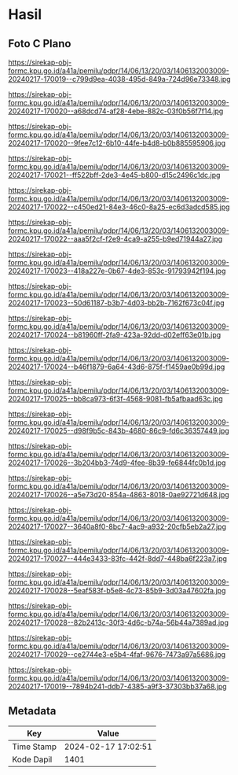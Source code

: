# Hasil

## Foto C Plano

https://sirekap-obj-formc.kpu.go.id/a41a/pemilu/pdpr/14/06/13/20/03/1406132003009-20240217-170019--c799d9ea-4038-495d-849a-724d96e73348.jpg

https://sirekap-obj-formc.kpu.go.id/a41a/pemilu/pdpr/14/06/13/20/03/1406132003009-20240217-170020--a68dcd74-af28-4ebe-882c-03f0b56f7f14.jpg

https://sirekap-obj-formc.kpu.go.id/a41a/pemilu/pdpr/14/06/13/20/03/1406132003009-20240217-170020--9fee7c12-6b10-44fe-b4d8-b0b885595906.jpg

https://sirekap-obj-formc.kpu.go.id/a41a/pemilu/pdpr/14/06/13/20/03/1406132003009-20240217-170021--ff522bff-2de3-4e45-b800-d15c2496c1dc.jpg

https://sirekap-obj-formc.kpu.go.id/a41a/pemilu/pdpr/14/06/13/20/03/1406132003009-20240217-170022--c450ed21-84e3-46c0-8a25-ec6d3adcd585.jpg

https://sirekap-obj-formc.kpu.go.id/a41a/pemilu/pdpr/14/06/13/20/03/1406132003009-20240217-170022--aaa5f2cf-f2e9-4ca9-a255-b9ed71944a27.jpg

https://sirekap-obj-formc.kpu.go.id/a41a/pemilu/pdpr/14/06/13/20/03/1406132003009-20240217-170023--418a227e-0b67-4de3-853c-91793942f194.jpg

https://sirekap-obj-formc.kpu.go.id/a41a/pemilu/pdpr/14/06/13/20/03/1406132003009-20240217-170023--50d61187-b3b7-4d03-bb2b-7162f673c04f.jpg

https://sirekap-obj-formc.kpu.go.id/a41a/pemilu/pdpr/14/06/13/20/03/1406132003009-20240217-170024--b81960ff-2fa9-423a-92dd-d02eff63e01b.jpg

https://sirekap-obj-formc.kpu.go.id/a41a/pemilu/pdpr/14/06/13/20/03/1406132003009-20240217-170024--b46f1879-6a64-43d6-875f-f1459ae0b99d.jpg

https://sirekap-obj-formc.kpu.go.id/a41a/pemilu/pdpr/14/06/13/20/03/1406132003009-20240217-170025--bb8ca973-6f3f-4568-9081-fb5afbaad63c.jpg

https://sirekap-obj-formc.kpu.go.id/a41a/pemilu/pdpr/14/06/13/20/03/1406132003009-20240217-170025--d98f9b5c-843b-4680-86c9-fd6c36357449.jpg

https://sirekap-obj-formc.kpu.go.id/a41a/pemilu/pdpr/14/06/13/20/03/1406132003009-20240217-170026--3b204bb3-74d9-4fee-8b39-fe6844fc0b1d.jpg

https://sirekap-obj-formc.kpu.go.id/a41a/pemilu/pdpr/14/06/13/20/03/1406132003009-20240217-170026--a5e73d20-854a-4863-8018-0ae92721d648.jpg

https://sirekap-obj-formc.kpu.go.id/a41a/pemilu/pdpr/14/06/13/20/03/1406132003009-20240217-170027--3640a8f0-8bc7-4ac9-a932-20cfb5eb2a27.jpg

https://sirekap-obj-formc.kpu.go.id/a41a/pemilu/pdpr/14/06/13/20/03/1406132003009-20240217-170027--444e3433-83fc-442f-8dd7-448ba6f223a7.jpg

https://sirekap-obj-formc.kpu.go.id/a41a/pemilu/pdpr/14/06/13/20/03/1406132003009-20240217-170028--5eaf583f-b5e8-4c73-85b9-3d03a47602fa.jpg

https://sirekap-obj-formc.kpu.go.id/a41a/pemilu/pdpr/14/06/13/20/03/1406132003009-20240217-170028--82b2413c-30f3-4d6c-b74a-56b44a7389ad.jpg

https://sirekap-obj-formc.kpu.go.id/a41a/pemilu/pdpr/14/06/13/20/03/1406132003009-20240217-170029--ce2744e3-e5b4-4faf-9676-7473a97a5686.jpg

https://sirekap-obj-formc.kpu.go.id/a41a/pemilu/pdpr/14/06/13/20/03/1406132003009-20240217-170019--7894b241-ddb7-4385-a9f3-37303bb37a68.jpg


## Metadata

| Key        | Value               |
| ---------- | ------------------- |
| Time Stamp | 2024-02-17 17:02:51 |
| Kode Dapil | 1401                |



